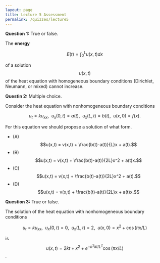 ```yaml
---
layout: page
title: Lecture 5 Assessment
permalink: /quizzes/lecture5
---
```



**Question 1:**  True or false.

The **energy**

$$E(t) = \int_0^L u(x,t)dx$$

of a solution $$u(x,t)$$ of the heat equation with homogeneous boundary conditions (Dirichlet, Neumann, or mixed) cannot increase.

**Questin 2:**  Multiple choice.

Consider the heat equation with nonhomogeneous boundary conditions

$$u_t = ku_{xx},\ \ u_x(0,t) = a(t),\ \ u_x(L,t) = b(t),\ \  u(x,0) = f(x).$$

For this equation we should propose a solution of what form.


* (A) $$u(x,t) = v(x,t) + \frac{b(t)-a(t)}{L}x + a(t).$$
* (B) $$u(x,t) = v(x,t) + \frac{b(t)-a(t)}{2L}x^2 + a(t)x.$$
* (C) $$u(x,t) = v(x,t) + \frac{b(t)-a(t)}{2L}x^2 + a(t).$$
* (D) $$u(x,t) = v(x,t) + \frac{b(t)-a(t)}{2L}x + a(t)x.$$


**Question 3:**  True or false.

The solution of the heat equation with nonhomogeneous boundary conditions

$$u_t = ku_{xx},\ \ u_x(0,t) = 0,\ \ u_x(L,t) = 2,\ \  u(x,0) = x^2 + \cos(\pi x/L)$$

is $$u(x,t) = 2kt+x^2 + e^{-\pi^2 kt/L^2}\cos(\pi x/L)$$.





